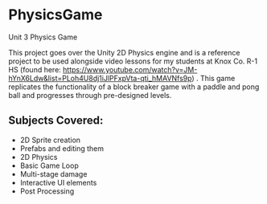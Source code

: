 # PhysicsGame
Unit 3 Physics Game

This project goes over the Unity 2D Physics engine and is a reference project to be used alongside video lessons for my students at Knox Co. R-1 HS (found here: https://www.youtube.com/watch?v=JM-hYnX6Ldw&list=PLoh4U8dj1iJlPFxpVta-qti_hMAVNfs9p) .  This game replicates the functionality of a block breaker game with a paddle and pong ball and progresses through pre-designed levels.

## Subjects Covered:
- 2D Sprite creation
- Prefabs and editing them
- 2D Physics
- Basic Game Loop
- Multi-stage damage
- Interactive UI elements
- Post Processing
